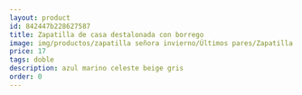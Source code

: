 ```yaml
---
layout: product
id: 842447b228627587
title: Zapatilla de casa destalonada con borrego
image: img/productos/zapatilla señora invierno/Últimos pares/Zapatilla de casa destalonada con borrego=17=doble=azul marino celeste beige gris.webp
price: 17
tags: doble
description: azul marino celeste beige gris
order: 0
---
```

